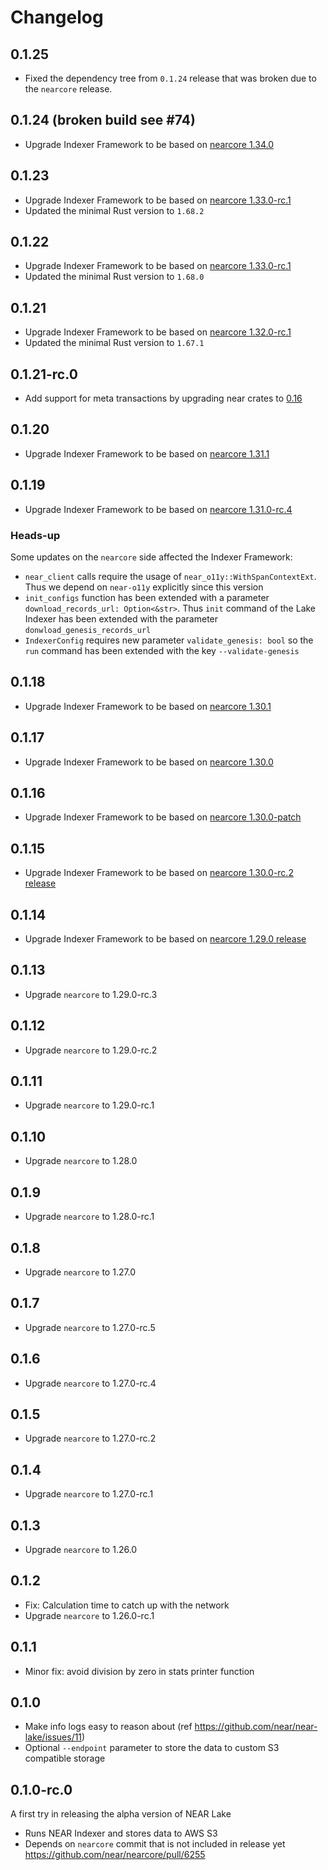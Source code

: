 # Changelog

## 0.1.25

* Fixed the dependency tree from `0.1.24` release that was broken due to the `nearcore` release.

## 0.1.24 (broken build see #74)

* Upgrade Indexer Framework to be based on [nearcore 1.34.0](https://github.com/near/nearcore/releases/tag/1.34.0)

## 0.1.23

* Upgrade Indexer Framework to be based on [nearcore 1.33.0-rc.1](https://github.com/near/nearcore/releases/tag/1.34.0-rc.1)
* Updated the minimal Rust version to `1.68.2`

## 0.1.22

* Upgrade Indexer Framework to be based on [nearcore 1.33.0-rc.1](https://github.com/near/nearcore/releases/tag/1.33.0-rc.1)
* Updated the minimal Rust version to `1.68.0`

## 0.1.21

* Upgrade Indexer Framework to be based on [nearcore 1.32.0-rc.1](https://github.com/near/nearcore/releases/tag/1.32.0-rc.1)
* Updated the minimal Rust version to `1.67.1`

## 0.1.21-rc.0

* Add support for meta transactions by upgrading near crates to [0.16](https://github.com/near/nearcore/commit/1a18003fe2f0873caac670bc0b86f8d59842b20a)

## 0.1.20

* Upgrade Indexer Framework to be based on [nearcore 1.31.1](https://github.com/near/nearcore/commit/825bc1b44b6d5080cc610d542e2b57f329d7aed9)

## 0.1.19

* Upgrade Indexer Framework to be based on [nearcore 1.31.0-rc.4](https://github.com/near/nearcore/commit/f709cdc89adfa0594df5ac20212e75402a1b862e)

### Heads-up

Some updates on the `nearcore` side affected the Indexer Framework:
- `near_client` calls require the usage of `near_o11y::WithSpanContextExt`. Thus we depend on `near-o11y` explicitly since this version
- `init_configs` function has been extended with a parameter `download_records_url: Option<&str>`. Thus `init` command of the Lake Indexer has been extended with the parameter `donwload_genesis_records_url`
- `IndexerConfig` requires new parameter `validate_genesis: bool` so the `run` command has been extended with the key `--validate-genesis`

## 0.1.18

* Upgrade Indexer Framework to be based on [nearcore 1.30.1](https://github.com/near/nearcore/commit/e2bf95c0737f7e80c70e77ae82b439342119148a)

## 0.1.17

* Upgrade Indexer Framework to be based on [nearcore 1.30.0](https://github.com/near/nearcore/commit/9b0275de057a01f87c259580f93e58f746da75aa)

## 0.1.16

* Upgrade Indexer Framework to be based on [nearcore 1.30.0-patch](https://github.com/near/nearcore/commit/267e36e39fb5bb29c1df23c73afbcaa750ce96b1)

## 0.1.15

* Upgrade Indexer Framework to be based on [nearcore 1.30.0-rc.2 release](https://github.com/near/nearcore/releases/tag/1.30.0-rc.2)

## 0.1.14

* Upgrade Indexer Framework to be based on [nearcore 1.29.0 release](https://github.com/near/nearcore/releases/tag/1.29.0)

## 0.1.13

* Upgrade `nearcore` to 1.29.0-rc.3

## 0.1.12

* Upgrade `nearcore` to 1.29.0-rc.2

## 0.1.11

* Upgrade `nearcore` to 1.29.0-rc.1

## 0.1.10

* Upgrade `nearcore` to 1.28.0

## 0.1.9

* Upgrade `nearcore` to 1.28.0-rc.1

## 0.1.8

* Upgrade `nearcore` to 1.27.0

## 0.1.7

* Upgrade `nearcore` to 1.27.0-rc.5

## 0.1.6

* Upgrade `nearcore` to 1.27.0-rc.4

## 0.1.5

* Upgrade `nearcore` to 1.27.0-rc.2

## 0.1.4

* Upgrade `nearcore` to 1.27.0-rc.1

## 0.1.3

* Upgrade `nearcore` to 1.26.0

## 0.1.2

* Fix: Calculation time to catch up with the network
* Upgrade `nearcore` to 1.26.0-rc.1

## 0.1.1

* Minor fix: avoid division by zero in stats printer function

## 0.1.0

* Make info logs easy to reason about (ref https://github.com/near/near-lake/issues/11)
* Optional `--endpoint` parameter to store the data to custom S3 compatible storage

## 0.1.0-rc.0

A first try in releasing the alpha version of NEAR Lake

* Runs NEAR Indexer and stores data to AWS S3
* Depends on `nearcore` commit that is not included in release yet https://github.com/near/nearcore/pull/6255
